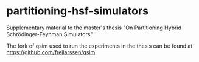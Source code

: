 # partitioning-hsf-simulators
Supplementary material to the master's thesis "On Partitioning Hybrid Schrödinger-Feynman Simulators"

The fork of qsim used to run the experiments in the thesis can be found at https://github.com/frejlarssen/qsim

